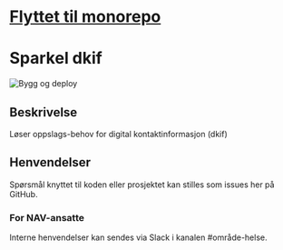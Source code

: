 # [Flyttet til monorepo](https://github.com/navikt/helse-sparkelapper)

# Sparkel dkif
![Bygg og deploy](https://github.com/navikt/helse-sparkel-dkif/workflows/Bygg%20og%20deploy/badge.svg)

## Beskrivelse
Løser oppslags-behov for digital kontaktinformasjon (dkif)

## Henvendelser
Spørsmål knyttet til koden eller prosjektet kan stilles som issues her på GitHub.

### For NAV-ansatte
Interne henvendelser kan sendes via Slack i kanalen #område-helse.
